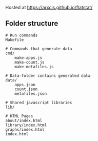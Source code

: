Hosted at https://arxcis.github.io/flatstat/


## Folder structure

```
# Run commands
Makefile

# Commands that generate data
cmd/
    make-apps.js
    make-count.js
    make-metafiles.js

# Data-folder contains generated data
data/
    apps.json
    count.json
    metafiles.json

# Shared javascript libraries
lib/

# HTML Pages
about/index.html
library/index.html
graphs/index.html
index.html
```
